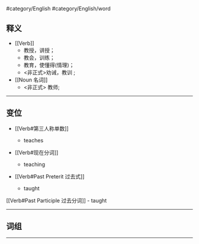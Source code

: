#category/English #category/English/word 
## 释义  
- [[Verb]]  
	- 教授，讲授； 
	- 教会，训练； 
	- 教育，使懂得(情理)；  
	- <非正式>劝诫，教训 ;
- [[Noun 名词]]  
	- <非正式> 教师; 

---

## 变位  
- [[Verb#第三人称单数]]
	- teaches


- [[Verb#现在分词]]  
	- teaching


- [[Verb#Past Preterit 过去式]]
	- taught


[[Verb#Past Participle 过去分词]]
	- taught




---

## 词组  


---

